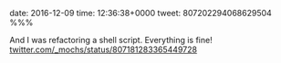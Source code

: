 date: 2016-12-09
time: 12:36:38+0000
tweet: 807202294068629504
%%%

And I was refactoring a shell script. Everything is fine! [twitter.com/\_mochs/status/807181283365449728](https://twitter.com/_mochs/status/807181283365449728)
